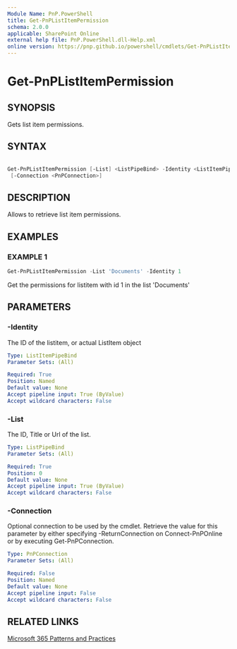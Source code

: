 ```yaml
---
Module Name: PnP.PowerShell
title: Get-PnPListItemPermission
schema: 2.0.0
applicable: SharePoint Online
external help file: PnP.PowerShell.dll-Help.xml
online version: https://pnp.github.io/powershell/cmdlets/Get-PnPListItemPermission.html
---
```

 
# Get-PnPListItemPermission

## SYNOPSIS
Gets list item permissions. 

## SYNTAX

```powershell

Get-PnPListItemPermission [-List] <ListPipeBind> -Identity <ListItemPipeBind>
 [-Connection <PnPConnection>] 

```

## DESCRIPTION

Allows to retrieve list item permissions.

## EXAMPLES

### EXAMPLE 1
```powershell
Get-PnPListItemPermission -List 'Documents' -Identity 1
```

Get the permissions for listitem with id 1 in the list 'Documents'

## PARAMETERS

### -Identity
The ID of the listitem, or actual ListItem object

```yaml
Type: ListItemPipeBind
Parameter Sets: (All)

Required: True
Position: Named
Default value: None
Accept pipeline input: True (ByValue)
Accept wildcard characters: False
```

### -List
The ID, Title or Url of the list.

```yaml
Type: ListPipeBind
Parameter Sets: (All)

Required: True
Position: 0
Default value: None
Accept pipeline input: True (ByValue)
Accept wildcard characters: False
```

### -Connection
Optional connection to be used by the cmdlet. Retrieve the value for this parameter by either specifying -ReturnConnection on Connect-PnPOnline or by executing Get-PnPConnection.

```yaml
Type: PnPConnection
Parameter Sets: (All)

Required: False
Position: Named
Default value: None
Accept pipeline input: False
Accept wildcard characters: False
```

## RELATED LINKS

[Microsoft 365 Patterns and Practices](https://aka.ms/m365pnp)